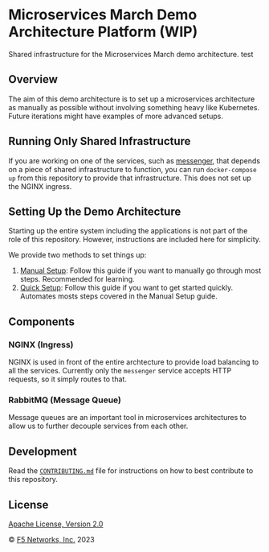 # Microservices March Demo Architecture Platform (WIP)

Shared infrastructure for the Microservices March demo architecture. test

## Overview

The aim of this demo architecture is to set up a microservices architecture as manually as possible without involving something heavy like Kubernetes. Future iterations might have examples of more advanced setups.

## Running Only Shared Infrastructure

If you are working on one of the services, such as [messenger](https://github.com/microservices-march/messenger), that depends on a piece of shared infrastructure to function, you can run `docker-compose up` from this repository to provide that infrastructure. This does not set up the NGINX ingress.

## Setting Up the Demo Architecture

Starting up the entire system including the applications is not part of the role of this repository. However, instructions are included here for simplicity.

We provide two methods to set things up:

1. [Manual Setup](https://github.com/microservices-march/platform/blob/main/docs/manual-setup.md): Follow this guide if you want to manually go through most steps. Recommended for learning.
2. [Quick Setup](https://github.com/microservices-march/platform/blob/main/docs/quick-setup.md): Follow this guide if you want to get started quickly. Automates mosts steps covered in the Manual Setup guide.

## Components

### NGINX (Ingress)

NGINX is used in front of the entire archtecture to provide load balancing to all the services.
Currently only the `messenger` service accepts HTTP requests, so it simply routes to that.

### RabbitMQ (Message Queue)

Message queues are an important tool in microservices architectures to allow us to further decouple services from each other.

## Development

Read the [`CONTRIBUTING.md`](https://github.com/microservices-march/platform/blob/main/CONTRIBUTING.md) file for instructions on how to best contribute to this repository.

## License

[Apache License, Version 2.0](https://github.com/microservices-march/platform/blob/main/LICENSE)

&copy; [F5 Networks, Inc.](https://www.f5.com/) 2023
